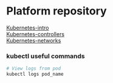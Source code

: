 # Platform repository

[Kubernetes-intro](docs/kubernetes-intro.md) <br>
[Kubernetes-controllers](docs/kubernetes-controllers.md) <br>
[Kubernetes-networks](docs/kubernetes-networks.md) <br>


### kubectl useful commands

```bash
# View logs from pod
kubectl logs pod_name

```